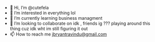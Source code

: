 - 👋 Hi, I’m @cutefela
- 👀 I’m interested in everything lol
- 🌱 I’m currently learning business managment
- 💞️ I’m looking to collaborate on idk , friends ig ??? playing around this thing cuz idk wht im still figuring it out
- 📫 How to reach me jbryantravindu@gmail.com

<!---
cutefela/cutefela is a ✨ special ✨ repository because its `README.md` (this file) appears on your GitHub profile.
You can click the Preview link to take a look at your changes.
--->
